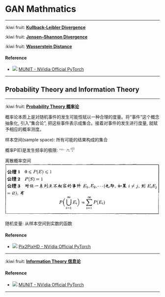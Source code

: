 # GAN Mathmatics

********

:kiwi fruit:  [**Kullback-Leibler Divergence**](https://en.wikipedia.org/wiki/Kullback%E2%80%93Leibler_divergence) 


:kiwi fruit:  [**Jensen–Shannon Divergence**](https://en.wikipedia.org/wiki/Jensen%E2%80%93Shannon_divergence) 


:kiwi fruit:  [**Wasserstein Distance**](https://en.wikipedia.org/wiki/Wasserstein_metric) 


#### Reference 

-  <img src="../../README/images/pytorch.png" height="13">  [MUNIT - NVidia Official PyTorch](https://github.com/NVlabs/MUNIT)


********

## Probability Theory and Information Theory




********
:kiwi fruit:  [**Probability Theory  概率论**](https://arxiv.org/pdf/1611.07004.pdf)

概率论本质上是对随机事件的发生可能性赋以一种合理的度量。将“事件”这个概念抽象化, 引入“集合论”, 把这些事件表示成集合。接着对事件的发生进行度量, 就赋予相应的概率测度。

样本空间(sample space): 所有可能的结果构成的集合

概率P(E)是发生频率的极限:  <img src="./images/probability_frequency_limit.png" height="15">

离散概率空间 
<img src="./images/probability_principle.png">

随机变量: 从样本空间到实数的函数


#### Reference 

-  <img src="../../README/images/pytorch.png" height="15">  [Pix2PixHD - NVidia Official PyTorch](https://github.com/NVIDIA/pix2pixHD)


********
:kiwi fruit:  [**Information Theory  信息论**](https://arxiv.org/pdf/1711.11585.pdf) 



#### Reference 

-  <img src="../../README/images/pytorch.png" height="13">  [MUNIT - NVidia Official PyTorch](https://github.com/NVlabs/MUNIT)


********
